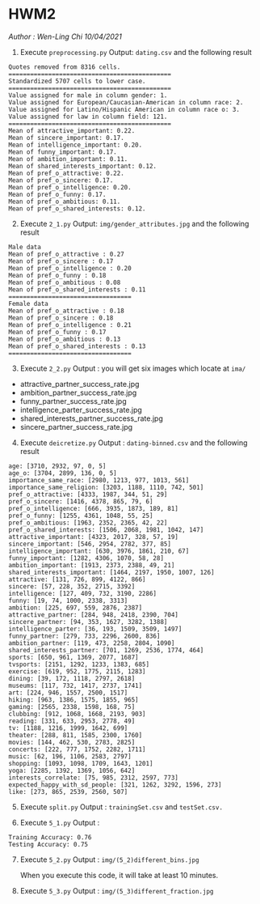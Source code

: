 # HWM2
*Author : Wen-Ling Chi*
*10/04/2021*

1. Execute `preprocessing.py`
Output: `dating.csv` and the following result

```
Quotes removed from 8316 cells.
=============================================
Standardized 5707 cells to lower case.
=============================================
Value assigned for male in column gender: 1.
Value assigned for European/Caucasian-American in column race: 2.
Value assigned for Latino/Hispanic American in column race o: 3.
Value assigned for law in column field: 121.
=============================================
Mean of attractive_important: 0.22.
Mean of sincere_important: 0.17.
Mean of intelligence_important: 0.20.
Mean of funny_important: 0.17.
Mean of ambition_important: 0.11.
Mean of shared_interests_important: 0.12.
Mean of pref_o_attractive: 0.22.
Mean of pref_o_sincere: 0.17.
Mean of pref_o_intelligence: 0.20.
Mean of pref_o_funny: 0.17.
Mean of pref_o_ambitious: 0.11.
Mean of pref_o_shared_interests: 0.12.
```

2. Execute `2_1.py`
Output: `img/gender_attributes.jpg` and the following result
```
Male data
Mean of pref_o_attractive : 0.27
Mean of pref_o_sincere : 0.17
Mean of pref_o_intelligence : 0.20
Mean of pref_o_funny : 0.18
Mean of pref_o_ambitious : 0.08
Mean of pref_o_shared_interests : 0.11
==================================
Female data
Mean of pref_o_attractive : 0.18
Mean of pref_o_sincere : 0.18
Mean of pref_o_intelligence : 0.21
Mean of pref_o_funny : 0.17
Mean of pref_o_ambitious : 0.13
Mean of pref_o_shared_interests : 0.13
==================================
```

3. Execute `2_2.py`
Output : you will get six images which locate at `ima/`
* attractive_partner_success_rate.jpg
* ambition_partner_success_rate.jpg
* funny_partner_success_rate.jpg
* intelligence_parter_success_rate.jpg
* shared_interests_partner_success_rate.jpg
* sincere_partner_success_rate.jpg

4. Execute `deicretize.py`
Output : `dating-binned.csv` and the following result
```
age: [3710, 2932, 97, 0, 5]
age_o: [3704, 2899, 136, 0, 5]
importance_same_race: [2980, 1213, 977, 1013, 561]
importance_same_religion: [3203, 1188, 1110, 742, 501]
pref_o_attractive: [4333, 1987, 344, 51, 29]
pref_o_sincere: [1416, 4378, 865, 79, 6]
pref_o_intelligence: [666, 3935, 1873, 189, 81]
pref_o_funny: [1255, 4361, 1048, 55, 25]
pref_o_ambitious: [1963, 2352, 2365, 42, 22]
pref_o_shared_interests: [1506, 2068, 1981, 1042, 147]
attractive_important: [4323, 2017, 328, 57, 19]
sincere_important: [546, 2954, 2782, 377, 85]
intelligence_important: [630, 3976, 1861, 210, 67]
funny_important: [1282, 4306, 1070, 58, 28]
ambition_important: [1913, 2373, 2388, 49, 21]
shared_interests_important: [1464, 2197, 1950, 1007, 126]
attractive: [131, 726, 899, 4122, 866]
sincere: [57, 228, 352, 2715, 3392]
intelligence: [127, 409, 732, 3190, 2286]
funny: [19, 74, 1000, 2338, 3313]
ambition: [225, 697, 559, 2876, 2387]
attractive_partner: [284, 948, 2418, 2390, 704]
sincere_partner: [94, 353, 1627, 3282, 1388]
intelligence_parter: [36, 193, 1509, 3509, 1497]
funny_partner: [279, 733, 2296, 2600, 836]
ambition_partner: [119, 473, 2258, 2804, 1090]
shared_interests_partner: [701, 1269, 2536, 1774, 464]
sports: [650, 961, 1369, 2077, 1687]
tvsports: [2151, 1292, 1233, 1383, 685]
exercise: [619, 952, 1775, 2115, 1283]
dining: [39, 172, 1118, 2797, 2618]
museums: [117, 732, 1417, 2737, 1741]
art: [224, 946, 1557, 2500, 1517]
hiking: [963, 1386, 1575, 1855, 965]
gaming: [2565, 2338, 1598, 168, 75]
clubbing: [912, 1068, 1668, 2193, 903]
reading: [331, 633, 2953, 2778, 49]
tv: [1188, 1216, 1999, 1642, 699]
theater: [288, 811, 1585, 2300, 1760]
movies: [144, 462, 530, 2783, 2825]
concerts: [222, 777, 1752, 2282, 1711]
music: [62, 196, 1106, 2583, 2797]
shopping: [1093, 1098, 1709, 1643, 1201]
yoga: [2285, 1392, 1369, 1056, 642]
interests_correlate: [75, 985, 2312, 2597, 773]
expected_happy_with_sd_people: [321, 1262, 3292, 1596, 273]
like: [273, 865, 2539, 2560, 507]
```

5. Execute `split.py`
Output : `trainingSet.csv` and `testSet.csv.`

6. Execute `5_1.py`
Output : 
```
Training Accuracy: 0.76
Testing Accuracy: 0.75
```

7. Execute `5_2.py`
Output : `img/(5_2)different_bins.jpg`

    When you execute this code, it will take at least 10 minutes.

8. Execute `5_3.py`
Output : `img/(5_3)different_fraction.jpg`

